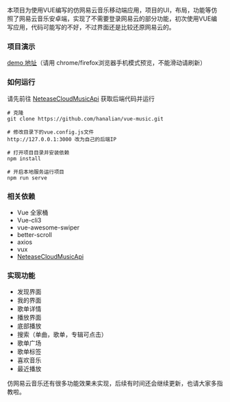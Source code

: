 本项目为使用VUE编写的仿网易云音乐移动端应用，项目的UI，布局，功能等仿照了网易云音乐安卓端，实现了不需要登录网易云的部分功能，初次使用VUE编写应用，代码可能写的不好，不过界面还是比较还原网易云的。

### 项目演示

[demo 地址](http://39.106.80.100/)（请用 chrome/firefox浏览器手机模式预览，不能滑动请刷新）

### 如何运行
请先前往 [NeteaseCloudMusicApi](https://binaryify.github.io/NeteaseCloudMusicApi/#/) 获取后端代码并运行
```
# 克隆
git clone https://github.com/hanalian/vue-music.git
```
```
# 修改目录下的vue.config.js文件
http://127.0.0.1:3000 改为自己的后端IP
```
```
# 打开项目目录并安装依赖
npm install
```
```
# 开启本地服务运行项目
npm run serve
```

### 相关依赖
- Vue 全家桶
- Vue-cli3
- vue-awesome-swiper
- better-scroll
- axios
- vux
- [NeteaseCloudMusicApi](https://binaryify.github.io/NeteaseCloudMusicApi/#/)

### 实现功能
- 发现界面
- 我的界面
- 歌单详情
- 播放界面
- 底部播放
- 搜索（单曲，歌单，专辑可点击）
- 歌单广场
- 歌单标签
- 喜欢音乐
- 最近播放

仿网易云音乐还有很多功能效果未实现，后续有时间还会继续更新，也请大家多指教啦。